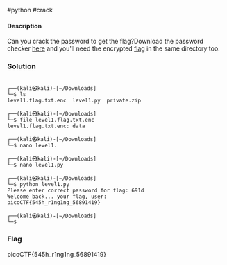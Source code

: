 #python  #crack
#### Description

Can you crack the password to get the flag?Download the password checker [here](https://artifacts.picoctf.net/c/10/level1.py) and you'll need the encrypted [flag](https://artifacts.picoctf.net/c/10/level1.flag.txt.enc) in the same directory too.

### Solution

```shell
                                                                                                                                
┌──(kali㉿kali)-[~/Downloads]
└─$ ls
level1.flag.txt.enc  level1.py  private.zip
                                                                                                                                
┌──(kali㉿kali)-[~/Downloads]
└─$ file level1.flag.txt.enc 
level1.flag.txt.enc: data
                                                                                                                                
┌──(kali㉿kali)-[~/Downloads]
└─$ nano level1.               
                                                                                                                                
┌──(kali㉿kali)-[~/Downloads]
└─$ nano level1.py 
                                                                                                                                
┌──(kali㉿kali)-[~/Downloads]
└─$ python level1.py        
Please enter correct password for flag: 691d
Welcome back... your flag, user:
picoCTF{545h_r1ng1ng_56891419}
                                                                                                                                
┌──(kali㉿kali)-[~/Downloads]
└─$ 

```

### Flag
picoCTF{545h_r1ng1ng_56891419}